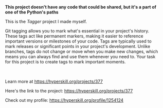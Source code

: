 **This project doesn't have any code that could be shared, but it's a part of one of the Python's paths**


This is the *Tagger* project I made myself.


<p>Git tagging allows you to mark what's essential in your project's history. These tags act like permanent markers, making it easier to reference important versions or milestones of your code. Tags are typically used to mark releases or significant points in your project's development. Unlike branches, tags do not change or move when you make new changes, which means you can always find and use them whenever you need to. Your task for this project is to create tags to mark important moments.</p><br/><br/>Learn more at <a href="https://hyperskill.org/projects/377?utm_source=ide&utm_medium=ide&utm_campaign=ide&utm_content=project-card">https://hyperskill.org/projects/377</a>

Here's the link to the project: https://hyperskill.org/projects/377

Check out my profile: https://hyperskill.org/profile/1254124
